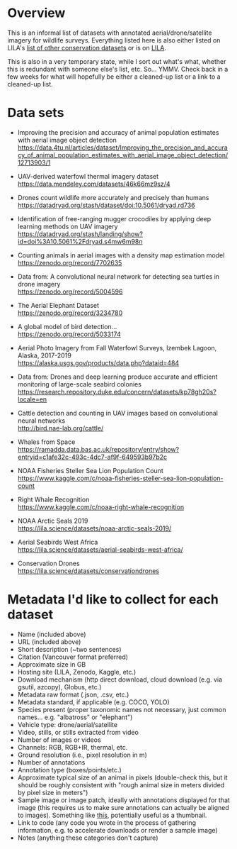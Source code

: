 # Overview

This is an informal list of datasets with annotated aerial/drone/satellite imagery for wildlife surveys.  Everything listed here is also either listed on LILA's <a href="https://lila.science/otherdatasets">list of other conservation datasets</a> or is on <a href="https://lila.science">LILA</a>.

This is also in a very temporary state, while I sort out what's what, whether this is redundant with someone else's list, etc.  So... YMMV.  Check back in a few weeks for what will hopefully be either a cleaned-up list or a link to a cleaned-up list.

# Data sets

* Improving the precision and accuracy of animal population estimates with aerial image object detection  
https://data.4tu.nl/articles/dataset/Improving_the_precision_and_accuracy_of_animal_population_estimates_with_aerial_image_object_detection/12713903/1

* UAV-derived waterfowl thermal imagery dataset  
https://data.mendeley.com/datasets/46k66mz9sz/4

* Drones count wildlife more accurately and precisely than humans  
https://datadryad.org/stash/dataset/doi:10.5061/dryad.rd736

* Identification of free-ranging mugger crocodiles by applying deep learning methods on UAV imagery  
https://datadryad.org/stash/landing/show?id=doi%3A10.5061%2Fdryad.s4mw6m98n

* Counting animals in aerial images with a density map estimation model  
https://zenodo.org/record/7702635

* Data from: A convolutional neural network for detecting sea turtles in drone imagery  
https://zenodo.org/record/5004596

* The Aerial Elephant Dataset  
https://zenodo.org/record/3234780

* A global model of bird detection...  
https://zenodo.org/record/5033174

* Aerial Photo Imagery from Fall Waterfowl Surveys, Izembek Lagoon, Alaska, 2017-2019  
https://alaska.usgs.gov/products/data.php?dataid=484

* Data from: Drones and deep learning produce accurate and efficient monitoring of large-scale seabird colonies  
https://research.repository.duke.edu/concern/datasets/kp78gh20s?locale=en

* Cattle detection and counting in UAV images based on convolutional neural networks  
http://bird.nae-lab.org/cattle/

* Whales from Space  
https://ramadda.data.bas.ac.uk/repository/entry/show?entryid=c1afe32c-493c-4dc7-af9f-649593b97b2c

* NOAA Fisheries Steller Sea Lion Population Count  
https://www.kaggle.com/c/noaa-fisheries-steller-sea-lion-population-count

* Right Whale Recognition  
https://www.kaggle.com/c/noaa-right-whale-recognition

* NOAA Arctic Seals 2019  
https://lila.science/datasets/noaa-arctic-seals-2019/

* Aerial Seabirds West Africa  
https://lila.science/datasets/aerial-seabirds-west-africa/

* Conservation Drones  
https://lila.science/datasets/conservationdrones

# Metadata I'd like to collect for each dataset

* Name (included above)
* URL (included above)
* Short description (~two sentences)
* Citation (Vancouver format preferred)
* Approximate size in GB
* Hosting site (LILA, Zenodo, Kaggle, etc.)
* Download mechanism (http direct download, cloud download (e.g. via gsutil, azcopy), Globus, etc.)
* Metadata raw format (.json, .csv, etc.)
* Metadata standard, if applicable (e.g. COCO, YOLO)
* Species present (proper taxonomic names not necessary, just common names... e.g. "albatross" or "elephant")
* Vehicle type: drone/aerial/satellite
* Video, stills, or stills extracted from video
* Number of images or videos
* Channels: RGB, RGB+IR, thermal, etc.
* Ground resolution (i.e., pixel resolution in m)
* Number of annotations
* Annotation type (boxes/points/etc.)
* Approximate typical size of an animal in pixels (double-check this, but it should be roughly consistent with "rough animal size in meters divided by pixel size in meters")
* Sample image or image patch, ideally with annotations displayed for that image (this requires us to make sure annotations can actually be aligned to images).  Something like [this](http://lila.science/wp-content/uploads/2021/04/noaa_seals_2019_web.png), potentially useful as a thumbnail.
* Link to code (any code you wrote in the process of gathering information, e.g. to accelerate downloads or render a sample image)
* Notes (anything these categories don't capture)


